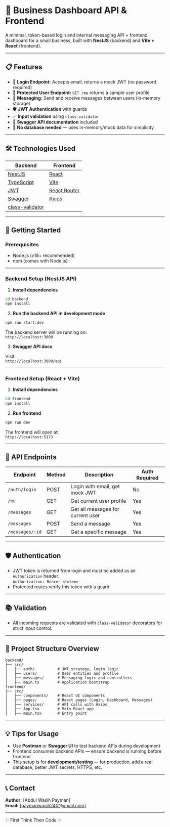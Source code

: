 # 🚀 Business Dashboard API & Frontend

A minimal, token-based login and internal messaging API + frontend dashboard for a small business, built with **NestJS** (backend) and **Vite + React** (frontend).

---

## 📋 Features

- 🔐 **Login Endpoint:** Accepts email, returns a mock JWT (no password required)  
- 👤 **Protected User Endpoint:** `GET /me` returns a sample user profile  
- 💬 **Messaging:** Send and receive messages between users (in-memory storage)  
- 🛡️ **JWT Authentication** with guards  
- ✅ **Input validation** using `class-validator`  
- 📝 **Swagger API documentation** included  
- 🚫 **No database needed** — uses in-memory/mock data for simplicity  

---

## 🛠️ Technologies Used

| Backend                   | Frontend                  |
|--------------------------|---------------------------|
| [NestJS](https://nestjs.com/)          | [React](https://reactjs.org/)               |
| [TypeScript](https://www.typescriptlang.org/) | [Vite](https://vitejs.dev/)                 |
| [JWT](https://jwt.io/)              | [React Router](https://reactrouter.com/)          |
| [Swagger](https://swagger.io/)          | [Axios](https://axios-http.com/)             |
| [class-validator](https://github.com/typestack/class-validator) |                             |

---

## 🚀 Getting Started

### Prerequisites

- Node.js (v18+ recommended)
- npm (comes with Node.js)

---

### Backend Setup (NestJS API)

1. **Install dependencies**

```bash
cd backend
npm install
```

2. **Run the backend API in development mode**

```bash
npm run start:dev
```

The backend server will be running on:  
`http://localhost:3000`

3. **Swagger API docs**

Visit:  
`http://localhost:3000/api`

---

### Frontend Setup (React + Vite)

1. **Install dependencies**

```bash
cd frontend
npm install
```

2. **Run frontend**

```bash
npm run dev
```

The frontend will open at:  
`http://localhost:5173`

---

## 🔐 API Endpoints

| Endpoint       | Method | Description                       | Auth Required |
|----------------|--------|---------------------------------|---------------|
| `/auth/login`  | POST   | Login with email, get mock JWT   | No            |
| `/me`          | GET    | Get current user profile         | Yes           |
| `/messages`    | GET    | Get all messages for current user| Yes           |
| `/messages`    | POST   | Send a message                   | Yes           |
| `/messages/:id`| GET    | Get a specific message           | Yes           |

---

## 🛡️ Authentication

- JWT token is returned from login and must be added as an `Authorization` header:  
  `Authorization: Bearer <token>`
- Protected routes verify this token with a guard

---

## 📚 Validation

- All incoming requests are validated with `class-validator` decorators for strict input control.

---

## 🧩 Project Structure Overview

```
backend/
├── src/
│   ├── auth/          # JWT strategy, login logic
│   ├── users/         # User entities and profile
│   ├── messages/      # Messaging logic and controllers
│   ├── main.ts        # Application bootstrap
frontend/
├── src/
│   ├── components/    # React UI components
│   ├── pages/         # React pages (Login, Dashboard, Messages)
│   ├── services/      # API calls with Axios
│   ├── App.tsx        # Main React app
│   ├── main.tsx       # Entry point
```

---

## 💡 Tips for Usage

- Use **Postman** or **Swagger UI** to test backend APIs during development
- Frontend consumes backend APIs — ensure backend is running before frontend
- This setup is for **development/testing** — for production, add a real database, better JWT secrets, HTTPS, etc.

---

## 📞 Contact


**Author:** [Abdul Wasih Payman]  
**Email:** [paymanwasih240@gmail.com]  

---

✨ First Think Then Code ✨
